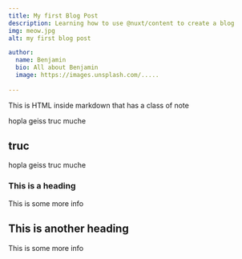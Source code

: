 ```yaml
---
title: My first Blog Post
description: Learning how to use @nuxt/content to create a blog
img: meow.jpg
alt: my first blog post

author:
  name: Benjamin
  bio: All about Benjamin
  image: https://images.unsplash.com/.....
  
---
```


<div class="p-4 mb-4 text-white bg-blue-500">
  This is HTML inside markdown that has a class of note
</div>

<info-box>
  <template #info-box>
    This is a vue component inside markdown using slots
  </template>
</info-box>


hopla geiss truc muche

## truc

hopla geiss truc muche

### This is a heading

This is some more info

## This is another heading

This is some more info

